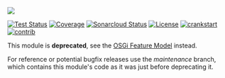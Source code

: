 [<img src="https://sling.apache.org/res/logos/sling.png"/>](https://sling.apache.org)

 [![Test Status](https://img.shields.io/jenkins/tests.svg?jobUrl=https://ci-builds.apache.org/job/Sling/job/modules/job/sling-org-apache-sling-crankstart-test-services/job/master/)](https://ci-builds.apache.org/job/Sling/job/modules/job/sling-org-apache-sling-crankstart-test-services/job/master/test/?width=800&height=600) [![Coverage](https://sonarcloud.io/api/project_badges/measure?project=apache_sling-org-apache-sling-crankstart-test-services&metric=coverage)](https://sonarcloud.io/dashboard?id=apache_sling-org-apache-sling-crankstart-test-services) [![Sonarcloud Status](https://sonarcloud.io/api/project_badges/measure?project=apache_sling-org-apache-sling-crankstart-test-services&metric=alert_status)](https://sonarcloud.io/dashboard?id=apache_sling-org-apache-sling-crankstart-test-services) [![License](https://img.shields.io/badge/License-Apache%202.0-blue.svg)](https://www.apache.org/licenses/LICENSE-2.0) [![crankstart](https://sling.apache.org/badges/group-crankstart.svg)](https://github.com/apache/sling-aggregator/blob/master/docs/groups/crankstart.md)&#32;[![contrib](https://sling.apache.org/badges/status-contrib.svg)](https://github.com/apache/sling-aggregator/blob/master/docs/status/contrib.md)

This module is **deprecated**, see the [OSGi Feature Model](https://sling.apache.org/documentation/development/feature-model.html) instead.

For reference or potential bugfix releases use the _maintenance_ branch, which contains this module's code as it was just before deprecating it.
